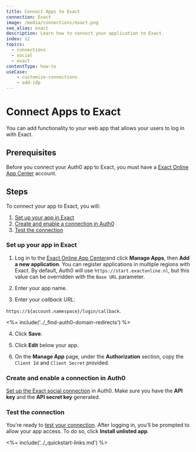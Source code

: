 ```yaml
---
title: Connect Apps to Exact
connection: Exact
image: /media/connections/exact.png
seo_alias: exact
description: Learn how to connect your application to Exact.
index: 12
topics:
  - connections
  - social
  - exact
contentType: how-to
useCase:
    - customize-connections
    - add-idp
---
```


# Connect Apps to Exact

You can add functionality to your web app that allows your users to log in with Exact. 

## Prerequisites

Before you connect your Auth0 app to Exact, you must have a [Exact Online App Center](https://apps.exactonline.com/) account.

## Steps

To connect your app to Exact, you will:

1. [Set up your app in Exact](#set-up-your-app-in-exact)
2. [Create and enable a connection in Auth0](#create-and-enable-a-connection-in-auth0)
3. [Test the connection](#test-the-connection)

### Set up your app in Exact

1. Log in to the [Exact Online App Center](https://apps.exactonline.com/)and click **Manage Apps**, then **Add a new application**. You can register applications in multiple regions with Exact. By default, Auth0 will use `https://start.exactonline.nl`, but this value can be overridden with the `Base URL` parameter.

2. Enter your app name.

3. Enter your <dfn data-key="callback">callback URL</dfn>: 

  `https://${account.namespace}/login/callback`.

<%= include('../_find-auth0-domain-redirects') %>

4. Click **Save**.

5. Click **Edit** below your app. 

6. On the **Manage App** page, under the **Authorization** section, copy the `Client Id` and `Client Secret` provided.

### Create and enable a connection in Auth0

[Set up the Exact social connection](/dashboard/guides/connections/set-up-connections-social) in Auth0. Make sure you have the **API key** and the **API secret key** generated.

### Test the connection

You're ready to [test your connection](/dashboard/guides/connections/test-connections-social). After logging in, you'll be prompted to allow your app access. To do so, click **Install unlisted app**.

<%= include('../_quickstart-links.md') %>
